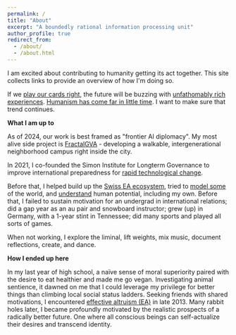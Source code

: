 ```yaml
---
permalink: /
title: "About"
excerpt: "A boundedly rational information processing unit"
author_profile: true
redirect_from: 
  - /about/
  - /about.html
---
```



I am excited about contributing to humanity getting its act together. This site collects links to provide an overview of how I'm doing so.

If we [play our cards right](https://www.youtube.com/watch?v=CrMIEz_mSJM), the future will be buzzing with [unfathomably rich experiences](https://joecarlsmith.com/2021/01/18/actually-possible-thoughts-on-utopia). [Humanism has come far in little time](https://ourworldindata.org/problems-and-progress). I want to make sure that trend continues. 

**What I am up to**

As of 2024, our work is best framed as "frontier AI diplomacy". My most alive side project is [FractalGVA](https://fractalgva.ch/) - developing a walkable, intergenerational neighborhood campus right inside the city.

In 2021, I co-founded the Simon Institute for Longterm Governance to improve international preparedness for [rapid technological change](https://simoninstitute.ch/).

Before that, I helped build up the [Swiss EA ecosystem](https://effectivealtruism.ch/), tried to [model some](https://www.hindawi.com/journals/complexity/2022/8210732/) of the world, and [understand](https://konrads.link/posts/2019/11/my-favorite-podcasts/) human potential, including my own. Before that, I failed to sustain motivation for an undergrad in international relations; did a gap year as an au pair and snowboard instructor; grew (up) in Germany, with a 1-year stint in Tennessee; did many sports and played all sorts of games.

When not working, I explore the liminal, lift weights, mix music, document reflections, create, and dance.

**How I ended up here**

In my last year of high school, a naïve sense of moral superiority paired with the desire to eat healthier and made me go vegan. Investigating animal sentience, it dawned on me that I could leverage my privilege for better things than climbing local social status ladders. Seeking friends with shared motivations, I encountered [effective altruism (EA)](https://en.wikipedia.org/wiki/Effective_altruism) in late 2013. Many rabbit holes later, I became profoundly motivated by the realistic prospects of a radically better future. One where all conscious beings can self-actualize their desires and transcend identity.
